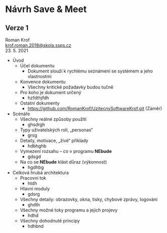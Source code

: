 # Návrh Save & Meet
## Verze 1

Roman Krof <br/>
krof.roman.2018@skola.ssps.cz <br/>
23. 5. 2021

* Úvod
  * Účel dokumentu
    * Dokument slouží k rychlému seznámení se systémem a jeho vlastnostmi
  * Konvence dokumentu
    * Všechny kritické požadavky budou tučně
  * Pro koho je dokument určený
    * hzfdthjfdh
  * Ostatní dokumenty
    * https://github.com/RomanKrof/UzitecnySoftwareKrof.git (Záměr)
* Scénáře
  * Všechny reálné způsoby použití
    * ghsdrgh
  * Typy uživatelských rolí, „personas“
    * grsg
  * Detaily, motivace, „živé“ příklady
    * hdbhghb
  * Vymezení rozsahu – co v programu **NEbude**
    * gdsgd
  * Na co se **NEbude** klást důraz (výkonnost)
    * hgdhbg
* Celková hrubá architektura
  * Pracovní tok
    * htdh
  * Hlavní moduly
    * gdsrg
  * Všechny detaily: obrazovky, okna, tisky, chybové zprávy, logování
    * ghdth
  * Všechny možné toky programu a jejich projevy
    * hdhd
  * Všechny dohodnuté principy
    * hdhbnd

